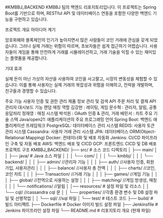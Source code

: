 #KMBBJ_BACKEND
KMBBJ 팀의 백엔드 리포지토리입니다. 이 프로젝트는 Spring Boot를 기반으로 하며, RESTful API 및 데이터베이스 연동을 포함한 다양한 백엔드 기능을 구현하고 있습니다.

프로젝트 개요
아이디어 계기

암호화폐와 블록체인의 인기가 높아지면서 많은 사람들이 코인 거래에 관심을 갖게 되었습니다. 그러나 실제 거래는 위험이 따르며, 초보자들은 쉽게 접근하기 어렵습니다. 사용자들이 게임을 통해 안전하게 거래를 시뮬레이션하고, 거래 기술을 익힐 수 있는 재미있는 플랫폼을 제공합니다.

기대 효과

실제 돈이 아닌 가상의 자산을 사용하여 코인을 사고팔고, 시장의 변동성을 체험할 수 있습니다. 이를 통해 사용자는 실제 거래의 복잡성과 위험을 이해하고, 전략을 개발하며, 친구들과 경쟁할 수 있습니다.

주요 기능
사용자 인증 및 권한 관리
제품 정보 관리 및 검색 API
주문 처리 및 결제 API
관리자 대시보드 기능
랜덤 매칭
역할
김강현 : 레이팅, 게임
문수혁 : 관리자, 알림, 공통응답처리
정재영 : 매칭 시스템
박석원 : OAuth 인증 & 관리, 거래
배민서 : 차트
주요 기술 스택
Java/open21: 애플리케이션의 주요 프로그래밍 언어
Spring Boot: 백엔드 애플리케이션 프레임워크
PostgreSQL: 데이터베이스 관리 시스템
REDIS: 사용자 토큰 관리 시스템
Cassandra: 사용자 거래 관리 시스템
JPA: 데이터베이스 ORM(Object-Relational Mapping)
Docker: 컨테이너화 및 배포 자동화
Jenkins: CI/CD 파이프라인 구축 및 자동 배포
AWS: 백엔드 배포 및 CICD
GCP: 프론트엔드 CICD 및 DB 배포
프로젝트 구조
KMBBJ_BACKEND/
├── src/                 # 소스 코드 디렉토리
│   ├── main/
│   │ ├── java/        # Java 소스 파일
│ │ │  └── com/ 
│ │ │   └── kmbbj/ 
│ │ │    └── backend/ 
│ │ │         ├── admin/ //관리자 기능
│ │ │         ├── auth/ //사용자 인증, 회원가입, 사용자관리
│ │ │         ├── balance/ //사용자 총 잔액
│ │ │         ├── charts/  //코인, 코인 차트
│ │ │         ├── Transaction/ //거래 기능
│ │ │         ├── games/ //게임 기능
│ │ │         ├── global/ //전역으로 사용하는 설정
│ │ │         ├── matching/ //게임 방생성, 매칭
│ │ │         └── notifications/  //알림
│   │── resources/   # 설정 파일 및 리소스
│   │  └── cql/ //cassandra cql 문
│   │  └── properties/ //각종 환경 변수 및 DB 설정 파일 및 선행작업
│   │  └── sql/ //sql 파일
│   └── test/            # 테스트 코드
├── build/               # 빌드 아티팩트
├── Dockerfile           # Docker 이미지 빌드 설정 파일
├── Jenkinsfile          # Jenkins 파이프라인 설정 파일
└── README.md            # 리포지토리 개요 (현재 파일)
